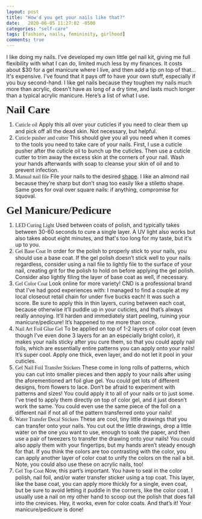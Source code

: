 ```yaml
---
layout: post
title: "How'd you get your nails like that?"
date:   2020-06-05 11:27:02 -0500
categories: "self-care"
tags: [fashion, nails, femininity, girlhood]
comments: true
---
```

I like doing my nails. I’ve developed my own little gel nail kit, giving me full flexibility with what I can do, limited much less by my finances. It costs about $30 for a gel manicure where I live, and then add a tip on top of that... It's expensive. I've found that it pays off to have your own stuff, especially if you buy second-hand. I like gel nails because they toughen my nails much more than acrylic, doesn’t have as long of a dry time, and lasts much longer than a typical acrylic manicure. Here’s a list of what I use.<!-- more -->

<h1 style="font-family: gentle; margin: auto;">Nail Care</h1>
<ol><li><a style="font-family: gentle; display: initial;" target="_blank">Cuticle oil</a> Apply this all over your cuticles if you need to clear them up and pick off all the dead skin. Not necessary, but helpful.</li>
<li><a style="font-family: gentle; display: initial;" target="_blank">Cuticle pusher and cutter</a> This should give you all you need when it comes to the tools you need to take care of your nails. First, I use a cuticle pusher after the cuticle oil to bunch up the cuticles. Then use a cuticle cutter to trim away the excess skin at the corners of your nail. Wash your hands afterwards with soap to cleanse your skin of oil and to prevent infection.</li>
<li><a style="font-family: gentle; display: initial;" target="_blank">Manual nail file</a> File your nails to the desired <a href="https://www.allure.com/story/popular-nail-shapes" target="_blank">shape</a>. I like an almond nail because they’re sharp but don’t snag too easily like a stiletto shape. Same goes for oval over square nails: if anything, compromise for squoval.</li></ol>
<h1 style="font-family: gentle; margin: auto;">Gel Manicure/Pedicure</h1>
<ol><li><a style="font-family: gentle; display: initial;" target="_blank">LED Curing Light</a> Used between coats of polish, and typically takes between 30-60 seconds to cure a single layer. A UV light also works but also takes about eight minutes, and that's too long for my taste, but it's up to you.</li>
<li><a style="font-family: gentle; display: initial;" target="_blank">Gel Base Coat</a> In order for the polish to properly stick to your nails, you should use a base coat. If the gel polish doesn’t stick well to your nails regardless, consider using a nail file to lightly file to the surface of your nail, creating grit for the polish to hold on before applying the gel polish. Consider also lightly filing the layer of base coat as well, if necessary.</li>
<li><a style="font-family: gentle; display: initial;" target="_blank">Gel Color Coat</a> Look online for more variety! <a target="_blank">CND</a> is a professional brand that I’ve had good experiences with: I managed to find a couple at my local closeout retail chain for under five bucks each! It was such a score. Be sure to apply this in thin layers, curing between each coat, because otherwise it’ll puddle up in your cuticles, and that’s always really annoying. It’ll harden and immediately start peeling, ruining your manicure/pedicure! It’s happened to me more than once.</li>
<li><a style="font-family: gentle; display: initial;" target="_blank">Nail Art Foil Glue Gel</a> To be applied on top of 1-2 layers of color coat (even though I’ve even done 3 layers for an an especially bright color), it makes your nails sticky after you cure them, so that you could apply nail foils, which are essentially entire patterns you can apply onto your nails! It’s super cool. Apply one thick, even layer, and do not let it pool in your cuticles.</li>
<li><a style="font-family: gentle; display: initial;" target="_blank">Gel Nail Foil Transfer Stickers</a> These come in long rolls of patterns, which you can cut into smaller pieces and then apply to your nails after using the aforementioned art foil glue gel. You could get lots of different designs, from flowers to lace. Don’t be afraid to experiment with patterns and sizes! You could apply it to all of your nails or to just some. I’ve tried to apply them directly on top of color gel, and it just doesn’t work the same. You could even use the same piece of the foil on a different nail if not all of the pattern transferred onto your nails!</li>
<li><a style="font-family: gentle; display: initial;" target="_blank">Water Transfer Decal Stickers</a> These are cool, tiny little drawings that you can transfer onto your nails. You cut out the little drawings, drop a little water on the one you want to use, enough to soak the paper, and then use a pair of tweezers to transfer the drawing onto your nails! You could also apply them with your fingertips, but my hands aren’t steady enough for that. If you think the colors are too contrasting with the color, you can apply another layer of color coat to unify the colors on the nail a bit. Note, you could also use these on acrylic nails, too!</li>
<li><a style="font-family: gentle; display: initial;" target="_blank">Gel Top Coat</a> Now, this part’s important. You have to seal in the color polish, nail foil, and/or water transfer sticker using a top coat. This layer, like the base coat, you can apply more thickly for a single, even coat, but be sure to avoid letting it puddle in the corners, like the color coat. I usually use a nail on my other hand to scoop out the polish that does fall into the crevices. Hey, it works, even for color coats. And that’s it! Your manicure/pedicure is done!</li></ol>

